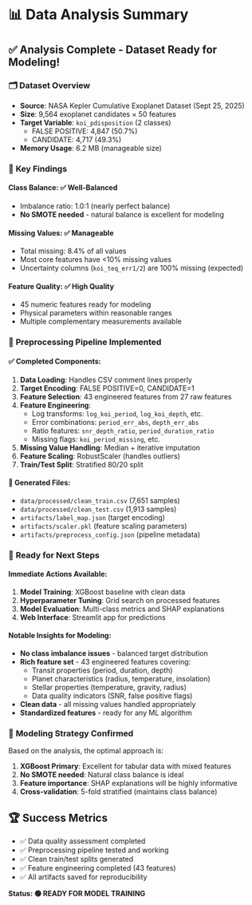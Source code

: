 # 📊 Data Analysis Summary

## ✅ **Analysis Complete - Dataset Ready for Modeling!**

### 🗂️ **Dataset Overview**
- **Source**: NASA Kepler Cumulative Exoplanet Dataset (Sept 25, 2025)
- **Size**: 9,564 exoplanet candidates × 50 features
- **Target Variable**: `koi_pdisposition` (2 classes)
  - FALSE POSITIVE: 4,847 (50.7%)
  - CANDIDATE: 4,717 (49.3%)
- **Memory Usage**: 6.2 MB (manageable size)

### 🎯 **Key Findings**

#### **Class Balance**: ✅ Well-Balanced
- Imbalance ratio: 1.0:1 (nearly perfect balance)
- **No SMOTE needed** - natural balance is excellent for modeling

#### **Missing Values**: ✅ Manageable
- Total missing: 8.4% of all values
- Most core features have <10% missing values
- Uncertainty columns (`koi_teq_err1/2`) are 100% missing (expected)

#### **Feature Quality**: ✅ High Quality
- 45 numeric features ready for modeling
- Physical parameters within reasonable ranges
- Multiple complementary measurements available

### 🔧 **Preprocessing Pipeline Implemented**

#### **✅ Completed Components:**
1. **Data Loading**: Handles CSV comment lines properly
2. **Target Encoding**: FALSE POSITIVE=0, CANDIDATE=1
3. **Feature Selection**: 43 engineered features from 27 raw features
4. **Feature Engineering**:
   - Log transforms: `log_koi_period`, `log_koi_depth`, etc.
   - Error combinations: `period_err_abs`, `depth_err_abs`
   - Ratio features: `snr_depth_ratio`, `period_duration_ratio`
   - Missing flags: `koi_period_missing`, etc.
5. **Missing Value Handling**: Median + iterative imputation
6. **Feature Scaling**: RobustScaler (handles outliers)
7. **Train/Test Split**: Stratified 80/20 split

#### **📁 Generated Files:**
- `data/processed/clean_train.csv` (7,651 samples)
- `data/processed/clean_test.csv` (1,913 samples)
- `artifacts/label_map.json` (target encoding)
- `artifacts/scaler.pkl` (feature scaling parameters)
- `artifacts/preprocess_config.json` (pipeline metadata)

### 🚀 **Ready for Next Steps**

#### **Immediate Actions Available:**
1. **Model Training**: XGBoost baseline with clean data
2. **Hyperparameter Tuning**: Grid search on processed features
3. **Model Evaluation**: Multi-class metrics and SHAP explanations
4. **Web Interface**: Streamlit app for predictions

#### **Notable Insights for Modeling:**
- **No class imbalance issues** - balanced target distribution
- **Rich feature set** - 43 engineered features covering:
  - Transit properties (period, duration, depth)
  - Planet characteristics (radius, temperature, insolation)
  - Stellar properties (temperature, gravity, radius)
  - Data quality indicators (SNR, false positive flags)
- **Clean data** - all missing values handled appropriately
- **Standardized features** - ready for any ML algorithm

### 🎯 **Modeling Strategy Confirmed**

Based on the analysis, the optimal approach is:
1. **XGBoost Primary**: Excellent for tabular data with mixed features
2. **No SMOTE needed**: Natural class balance is ideal
3. **Feature importance**: SHAP explanations will be highly informative
4. **Cross-validation**: 5-fold stratified (maintains class balance)

## 🏆 **Success Metrics**
- ✅ Data quality assessment completed
- ✅ Preprocessing pipeline tested and working
- ✅ Clean train/test splits generated  
- ✅ Feature engineering completed (43 features)
- ✅ All artifacts saved for reproducibility

**Status: 🟢 READY FOR MODEL TRAINING**